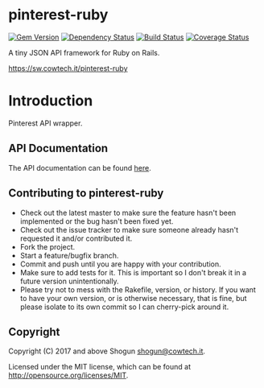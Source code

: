 # pinterest-ruby

[![Gem Version](https://badge.fury.io/rb/pinterest-ruby.png)](http://badge.fury.io/rb/pinterest-ruby)
[![Dependency Status](https://gemnasium.com/ShogunPanda/pinterest-ruby.png?travis)](https://gemnasium.com/ShogunPanda/pinterest-ruby)
[![Build Status](https://secure.travis-ci.org/ShogunPanda/pinterest-ruby.png?branch=master)](http://travis-ci.org/ShogunPanda/pinterest-ruby)
[![Coverage Status](https://coveralls.io/repos/github/ShogunPanda/pinterest-ruby/badge.svg?branch=master)](https://coveralls.io/github/ShogunPanda/pinterest-ruby?branch=master)

A tiny JSON API framework for Ruby on Rails.

https://sw.cowtech.it/pinterest-ruby

# Introduction

Pinterest API wrapper.

## API Documentation

The API documentation can be found [here](https://sw.cowtech.it/pinterest-ruby/docs).

## Contributing to pinterest-ruby
 
* Check out the latest master to make sure the feature hasn't been implemented or the bug hasn't been fixed yet.
* Check out the issue tracker to make sure someone already hasn't requested it and/or contributed it.
* Fork the project.
* Start a feature/bugfix branch.
* Commit and push until you are happy with your contribution.
* Make sure to add tests for it. This is important so I don't break it in a future version unintentionally.
* Please try not to mess with the Rakefile, version, or history. If you want to have your own version, or is otherwise necessary, that is fine, but please isolate to its own commit so I can cherry-pick around it.

## Copyright

Copyright (C) 2017 and above Shogun <shogun@cowtech.it>.

Licensed under the MIT license, which can be found at http://opensource.org/licenses/MIT.
